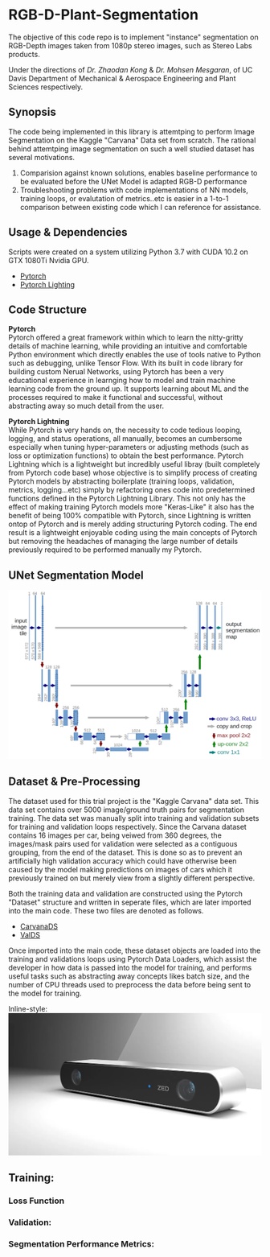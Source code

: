 # RGB-D-Plant-Segmentation
The objective of this code repo is to implement "instance" segmentation on RGB-Depth images taken from 1080p stereo images, such as Stereo Labs products. 

Under the directions of *Dr. Zhaodan Kong* & *Dr. Mohsen Mesgaran*, of UC Davis Department of Mechanical & Aerospace Engineering and Plant Sciences respectively.

## Synopsis
The code being implemented in this library is attemtping to perform Image Segmentation on the Kaggle "Carvana" Data set from scratch. The rational behind attemtping image segmentation on such a well studied dataset has several motivations. 

1. Comparision against known solutions, enables baseline performance to be evaluated before the UNet Model is adapted RGB-D performance 
2. Troubleshooting problems with code implementations of NN models, training loops, or evalutation of metrics..etc is easier in a 1-to-1 comparison between existing code which I can reference for assistance.

## Usage & Dependencies 
Scripts were created on a system utilizing Python 3.7 with CUDA 10.2 on GTX 1080Ti Nvidia GPU. 

* [Pytorch](https://pytorch.org/) 
* [Pytorch Lighting](https://pytorch-lightning.readthedocs.io/en/latest/)

## Code Structure 

**Pytorch** <br>
Pytorch offered a great framework within which to learn the nitty-gritty details of machine learning, while providing an intuitive and comfortable Python environment which directly enables the use of tools native to Python such as debugging, unlike Tensor Flow. With its built in code library for building custom Nerual Networks, using Pytorch has been a very educational experience in learnging how to model and train machine learning code from the ground up. It supports learning about ML and the processes required to make it functional and successful, without abstracting away so much detail from the user.

**Pytorch Lightning**<br>
While Pytorch is very hands on, the necessity to code tedious looping, logging, and status operations, all manually, becomes an cumbersome especially when tuning hyper-parameters or adjusting methods (such as loss or optimization functions) to obtain the best performance. Pytorch Lightning which is a lightweight but incredibly useful libray (built completely from Pytorch code base) whose objective is to simplify process of creating Pytorch models by abstracting boilerplate (training loops, validation, metrics, logging...etc) simply by refactoring ones code into predetermined functions defined in the Pytorch Lightning Library. This not only has the effect of making training Pytorch models more "Keras-Like" it also has the benefit of being 100% compatible with Pytorch, since Lightning is written ontop of Pytorch and is merely adding structuring Pytorch coding. The end result is a lightweight enjoyable coding using the main concepts of Pytorch but removing the headaches of managing the large number of details previously required to be performed manually my Pytorch. 


## UNet Segmentation Model 


![Unet Schematic](https://github.com/JonnyD1117/RGB-D-Plant-Segmentation/blob/master/unet.png)


## Dataset & Pre-Processing 
The dataset used for this trial project is the "Kaggle Carvana" data set. This data set contains over 5000 image/ground truth pairs for segmentation training. The data set was manually split into training and validation subsets for training and validation loops respectively. Since the Carvana dataset contains 16 images per car, being veiwed from 360 degrees, the images/mask pairs used for validation were selected as a contiguous grouping, from the end of the dataset. This is done so as to prevent an artificially high validation accuracy which could have otherwise been caused by the model making predictions on images of cars which it previously trained on but merely view from a slightly different perspective. 

Both the training data and validation are constructed using the Pytorch "Dataset" structure and written in seperate files, which are later imported into the main code. These two files are denoted as follows. 

* [CarvanaDS](https://github.com/JonnyD1117/RGB-D-Plant-Segmentation/blob/master/CarvanaDS.py) 
* [ValDS](https://github.com/JonnyD1117/RGB-D-Plant-Segmentation/blob/master/ValDS.py)

Once imported into the main code, these dataset objects are loaded into the training and validations loops using Pytorch Data Loaders, which assist the developer in how data is passed into the model for training, and performs useful tasks such as abstracting away concepts likes batch size, and the number of CPU threads used to preprocess the data before being sent to the model for training. 






Inline-style: 
![alt text](https://github.com/JonnyD1117/RGB-D-Plant-Segmentation/blob/master/ZED.jpg "Logo Title Text 1")

## Training: 
### Loss Function 
### Validation: 
### Segmentation Performance Metrics: 


